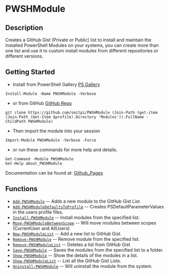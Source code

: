 # PWSHModule
 
## Description
Creates a GitHub Gist (Private or Public) list to install and maintain the installed PowerShell Modules on your systems, you can create more than one list and use it to custom install modules from different repositories or different versions.
 
## Getting Started
- Install from PowerShell Gallery [PS Gallery](https://www.powershellgallery.com/packages/PWSHModule)
```
Install-Module -Name PWSHModule -Verbose
```
- or from GitHub [GitHub Repo](https://github.com/smitpi/PWSHModule)
```
git clone https://github.com/smitpi/PWSHModule (Join-Path (get-item (Join-Path (Get-Item $profile).Directory 'Modules')).FullName -ChildPath PWSHModule)
```
- Then import the module into your session
```
Import-Module PWSHModule -Verbose -Force
```
- or run these commands for more help and details.
```
Get-Command -Module PWSHModule
Get-Help about_PWSHModule
```
Documentation can be found at: [Github_Pages](https://smitpi.github.io/PWSHModule)
 
## Functions
- [`Add-PWSHModule`](https://smitpi.github.io/PWSHModule/Add-PWSHModule) -- Adds a new module to the GitHub Gist List.
- [`Add-PWSHModuleDefaultsToProfile`](https://smitpi.github.io/PWSHModule/Add-PWSHModuleDefaultsToProfile) -- Creates PSDefaultParameterValues in the users profile files.
- [`Install-PWSHModule`](https://smitpi.github.io/PWSHModule/Install-PWSHModule) -- Install modules from the specified list.
- [`Move-PWSHModuleBetweenScope`](https://smitpi.github.io/PWSHModule/Move-PWSHModuleBetweenScope) -- Will move modules between scopes (CurrentUser and AllUsers)
- [`New-PWSHModuleList`](https://smitpi.github.io/PWSHModule/New-PWSHModuleList) -- Add a new list to GitHub Gist.
- [`Remove-PWSHModule`](https://smitpi.github.io/PWSHModule/Remove-PWSHModule) -- Remove module from the specified list.
- [`Remove-PWSHModuleList`](https://smitpi.github.io/PWSHModule/Remove-PWSHModuleList) -- Deletes a list from GitHub Gist
- [`Save-PWSHModule`](https://smitpi.github.io/PWSHModule/Save-PWSHModule) -- Saves the modules from the specified list to a folder.
- [`Show-PWSHModule`](https://smitpi.github.io/PWSHModule/Show-PWSHModule) -- Show the details of the modules in a list.
- [`Show-PWSHModuleList`](https://smitpi.github.io/PWSHModule/Show-PWSHModuleList) -- List all the GitHub Gist Lists.
- [`Uninstall-PWSHModule`](https://smitpi.github.io/PWSHModule/Uninstall-PWSHModule) -- Will uninstall the module from the system.
